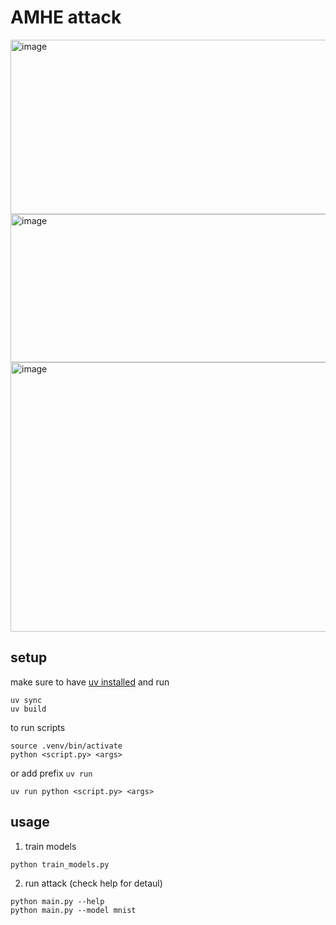 # AMHE attack
<img width="911" height="279" alt="image" src="https://github.com/user-attachments/assets/382c7e3f-21dc-42cc-b6a8-2f8374a238ff" />

<img width="806" height="237" alt="image" src="https://github.com/user-attachments/assets/92d60d54-29a1-4a2c-994f-96370c59949a" />

<img width="770" height="431" alt="image" src="https://github.com/user-attachments/assets/c9105324-bb87-4901-8f01-2544b22d8b61" />


## setup
make sure to have [uv installed](https://docs.astral.sh/uv/getting-started/installation/) and run
```shell
uv sync
uv build
```

to run scripts
```shell
source .venv/bin/activate
python <script.py> <args>
```
or add prefix `uv run`
```shell
uv run python <script.py> <args>
```

## usage
1. train models
```shell
python train_models.py
```
2. run attack (check help for detaul)
```shell
python main.py --help
python main.py --model mnist
```
